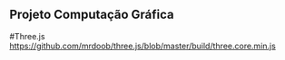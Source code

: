 ## Projeto Computação Gráfica

#Three.js
https://github.com/mrdoob/three.js/blob/master/build/three.core.min.js
